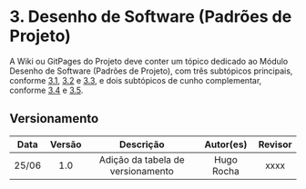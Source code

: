 # 3. Desenho de Software (Padrões de Projeto)

A Wiki ou GitPages do Projeto deve conter um tópico dedicado ao Módulo Desenho de Software (Padrões de Projeto), com três subtópicos principais, conforme [3.1](/docs/PadroesDeProjeto/3.1.GRASPs.md), [3.2](/docs/PadroesDeProjeto/3.2.GoFs.md) e [3.3](/docs/PadroesDeProjeto/3.3.PadroesExtra.md), e dois subtópicos de cunho complementar, conforme [3.4](/docs/PadroesDeProjeto/3.4.IniciativasExtras.md) e [3.5](/docs/PadroesDeProjeto/3.5.ParticipacoesPadroes.md).

## Versionamento

| Data |Versão| Descrição | Autor(es) | Revisor |
|:----:|:----:|:---------:|:-----:|:-----:|
|25/06 | 1.0  | Adição da tabela de versionamento | Hugo Rocha | xxxx |